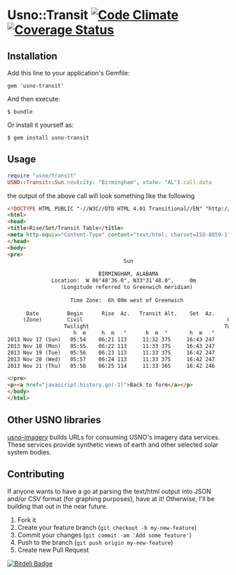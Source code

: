 # Usno::Transit [![Code Climate](https://codeclimate.com/github/rthbound/usno-transit.png)](https://codeclimate.com/github/rthbound/usno-transit)[![Coverage Status](https://coveralls.io/repos/rthbound/usno-transit/badge.png)](https://coveralls.io/r/rthbound/usno-transit)

## Installation

Add this line to your application's Gemfile:

    gem 'usno-transit'

And then execute:

    $ bundle

Or install it yourself as:

    $ gem install usno-transit

## Usage

```ruby
require "usno/transit"
USNO::Transit::Sun.new(city: "Birmingham", state: "AL").call.data
```

the output of the above call will look something like the following

```html
<!DOCTYPE HTML PUBLIC "-//W3C//DTD HTML 4.01 Transitional//EN" "http://www.w3.org/TR/html4/loose.dtd">
<html>
<head>
<title>Rise/Set/Transit Table</title>
<meta http-equiv="Content-Type" content="text/html; charset=ISO-8859-1">
</head>
<body>
<pre>
                                     Sun                                     
     
                             BIRMINGHAM, ALABAMA                             
              Location:  W 86°48'36.0", N33°31'48.0",     0m               
                 (Longitude referred to Greenwich meridian)                  
     
                    Time Zone:  6h 00m west of Greenwich                     
     
      Date         Begin      Rise  Az.   Transit Alt.    Set  Az.     End
     (Zone)        Civil                                              Civil  
                  Twilight                                           Twilight
                     h  m     h  m   °      h  m  °       h  m   °      h  m
2013 Nov 17 (Sun)   05:54    06:21 113     11:32 37S     16:43 247     17:10      
2013 Nov 18 (Mon)   05:55    06:22 113     11:33 37S     16:43 247     17:09      
2013 Nov 19 (Tue)   05:56    06:23 113     11:33 37S     16:42 247     17:09      
2013 Nov 20 (Wed)   05:57    06:24 113     11:33 37S     16:42 247     17:09      
2013 Nov 21 (Thu)   05:58    06:25 114     11:33 36S     16:42 246     17:08      

</pre>
<p><a href="javascript:history.go(-1)">Back to form</a></p>
</body>
</html>
```

## Other USNO libraries

[usno-imagery](http://github.com/rthbound/usno-transit) builds URLs for consuming USNO's imagery data services. These services provide synthetic views of earth and other selected solar system bodies.

## Contributing

If anyone wants to have a go at parsing the text/html output into JSON and/or CSV format (for graphing purposes), have at it! Otherwise, I'll be building that out in the near future.

1. Fork it
2. Create your feature branch (`git checkout -b my-new-feature`)
3. Commit your changes (`git commit -am 'Add some feature'`)
4. Push to the branch (`git push origin my-new-feature`)
5. Create new Pull Request

[![Bitdeli Badge](https://d2weczhvl823v0.cloudfront.net/rthbound/usno-transit/trend.png)](https://bitdeli.com/free "Bitdeli Badge")
